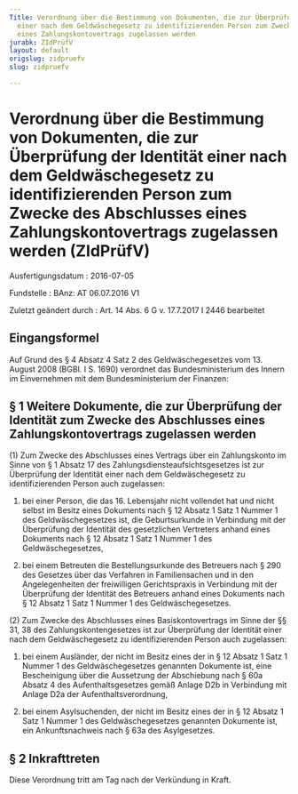```yaml
---
Title: Verordnung über die Bestimmung von Dokumenten, die zur Überprüfung der Identität
  einer nach dem Geldwäschegesetz zu identifizierenden Person zum Zwecke des Abschlusses
  eines Zahlungskontovertrags zugelassen werden
jurabk: ZIdPrüfV
layout: default
origslug: zidpruefv
slug: zidpruefv

---
```


# Verordnung über die Bestimmung von Dokumenten, die zur Überprüfung der Identität einer nach dem Geldwäschegesetz zu identifizierenden Person zum Zwecke des Abschlusses eines Zahlungskontovertrags zugelassen werden (ZIdPrüfV)

Ausfertigungsdatum
:   2016-07-05

Fundstelle
:   BAnz: AT 06.07.2016 V1

Zuletzt geändert durch
:   Art. 14 Abs. 6 G v. 17.7.2017 I 2446 bearbeitet


## Eingangsformel

Auf Grund des § 4 Absatz 4 Satz 2 des Geldwäschegesetzes vom 13.
August 2008 (BGBl. I S. 1690) verordnet das Bundesministerium des
Innern im Einvernehmen mit dem Bundesministerium der Finanzen:


## § 1 Weitere Dokumente, die zur Überprüfung der Identität zum Zwecke des Abschlusses eines Zahlungskontovertrags zugelassen werden

(1) Zum Zwecke des Abschlusses eines Vertrags über ein Zahlungskonto
im Sinne von § 1 Absatz 17 des Zahlungsdiensteaufsichtsgesetzes ist
zur Überprüfung der Identität einer nach dem Geldwäschegesetz zu
identifizierenden Person auch zugelassen:

1.  bei einer Person, die das 16. Lebensjahr nicht vollendet hat und nicht
    selbst im Besitz eines Dokuments nach § 12 Absatz 1 Satz 1 Nummer 1
    des Geldwäschegesetzes ist, die Geburtsurkunde in Verbindung mit der
    Überprüfung der Identität des gesetzlichen Vertreters anhand eines
    Dokuments nach § 12 Absatz 1 Satz 1 Nummer 1 des Geldwäschegesetzes,


2.  bei einem Betreuten die Bestellungsurkunde des Betreuers nach § 290
    des Gesetzes über das Verfahren in Familiensachen und in den
    Angelegenheiten der freiwilligen Gerichtspraxis in Verbindung mit der
    Überprüfung der Identität des Betreuers anhand eines Dokuments nach §
    12 Absatz 1 Satz 1 Nummer 1 des Geldwäschegesetzes.




(2) Zum Zwecke des Abschlusses eines Basiskontovertrags im Sinne der
§§ 31, 38 des Zahlungskontengesetzes ist zur Überprüfung der Identität
einer nach dem Geldwäschegesetz zu identifizierenden Person auch
zugelassen:

1.  bei einem Ausländer, der nicht im Besitz eines der in § 12 Absatz 1
    Satz 1 Nummer 1 des Geldwäschegesetzes genannten Dokumente ist, eine
    Bescheinigung über die Aussetzung der Abschiebung nach § 60a Absatz 4
    des Aufenthaltsgesetzes gemäß Anlage D2b in Verbindung mit Anlage D2a
    der Aufenthaltsverordnung,


2.  bei einem Asylsuchenden, der nicht im Besitz eines der in § 12 Absatz
    1 Satz 1 Nummer 1 des Geldwäschegesetzes genannten Dokumente ist, ein
    Ankunftsnachweis nach § 63a des Asylgesetzes.





## § 2 Inkrafttreten

Diese Verordnung tritt am Tag nach der Verkündung in Kraft.

